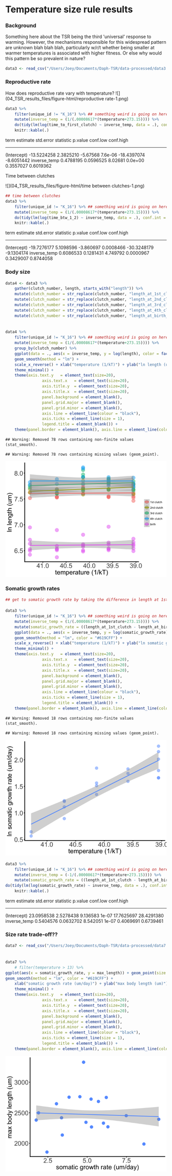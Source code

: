 # Temperature size rule results







### Background

Something here about the TSR being the third 'universal' response to warming. However, the mechanisms responsible for this widespread pattern are unknown blah blah blah, particularly w/r/t whether being smaller at warmer temperatures is associated with higher fitness. Or else why would this pattern be so prevalent in nature?



```r
data3 <- read_csv("/Users/Joey/Documents/Daph-TSR/data-processed/data3.csv")
```


### Reproductive rate
How does reproductive rate vary with temperature?
![](04_TSR_results_files/figure-html/reproductive rate-1.png)<!-- -->


```r
data3 %>% 
	filter(unique_id != "K_16") %>% ## something weird is going on here!
	mutate(inverse_temp = (1/(.00008617*(temperature+273.15)))) %>%
	do(tidy(lm(log(time_to_first_clutch) ~ inverse_temp, data = .), conf.int = TRUE)) %>%
	knitr::kable(.)
```



term               estimate   std.error   statistic   p.value      conf.low    conf.high
-------------  ------------  ----------  ----------  --------  ------------  -----------
(Intercept)     -13.5224258   2.3825210    -5.67568   7.6e-06   -18.4397074   -8.6051442
inverse_temp      0.4788195   0.0596525     8.02681   0.0e+00     0.3557027    0.6019362


Time between clutches

![](04_TSR_results_files/figure-html/time between clutches-1.png)<!-- -->


```r
## time between clutches
data3 %>% 
	filter(unique_id != "K_16") %>% ## something weird is going on here!
	mutate(inverse_temp = (1/(.00008617*(temperature+273.15)))) %>%
	do(tidy(lm(log(time_btw_1_2) ~ inverse_temp, data = .), conf.int = TRUE)) %>%
	knitr::kable(.)
```



term               estimate   std.error   statistic     p.value      conf.low    conf.high
-------------  ------------  ----------  ----------  ----------  ------------  -----------
(Intercept)     -19.7276177   5.1098596   -3.860697   0.0008466   -30.3248179   -9.1304174
inverse_temp      0.6086533   0.1281431    4.749792   0.0000967     0.3429007    0.8744058

### Body size


```r
data4 <- data3 %>% 
	gather(clutch_number, length, starts_with("length")) %>% 
	mutate(clutch_number = str_replace(clutch_number, "length_at_1st_clutch", "1st clutch")) %>% 
	mutate(clutch_number = str_replace(clutch_number, "length_at_2nd_clutch_um", "2nd clutch")) %>% 
	mutate(clutch_number = str_replace(clutch_number, "length_at_3rd_clutch", "3rd clutch")) %>% 
	mutate(clutch_number = str_replace(clutch_number, "length_at_4th_clutch", "4th clutch")) %>% 
	mutate(clutch_number = str_replace(clutch_number, "length_at_birth_um", "birth")) 
	

data4 %>% 
	filter(unique_id != "K_16") %>% ## something weird is going on here!
	mutate(inverse_temp = (1/(.00008617*(temperature+273.15)))) %>%
	group_by(clutch_number) %>% 
	ggplot(data = ., aes(x = inverse_temp, y = log(length), color = factor(clutch_number))) + geom_point(size = 5, alpha = 0.5) +
	geom_smooth(method = "lm") +
	scale_x_reverse() + xlab("temperature (1/kT)") + ylab("ln length (um)") +
	theme_minimal() + 
	theme(axis.text.y   = element_text(size=20),
				axis.text.x   = element_text(size=20),
				axis.title.y  = element_text(size=20),
				axis.title.x  = element_text(size=20),
				panel.background = element_blank(),
				panel.grid.major = element_blank(), 
				panel.grid.minor = element_blank(),
				axis.line = element_line(colour = "black"),
				axis.ticks = element_line(size = 1),
				legend.title = element_blank()) +
	theme(panel.border = element_blank(), axis.line = element_line(colour="black", size=1, lineend="square"))
```

```
## Warning: Removed 78 rows containing non-finite values (stat_smooth).
```

```
## Warning: Removed 78 rows containing missing values (geom_point).
```

![](04_TSR_results_files/figure-html/unnamed-chunk-5-1.png)<!-- -->

### Somatic growth rates


```r
## get to somatic growth rate by taking the difference in length at 1st clutch and length at birth, divided by the days to first clutch

data3 %>% 
	filter(unique_id != "K_16") %>% ## something weird is going on here!
	mutate(inverse_temp = (1/(.00008617*(temperature+273.15)))) %>%
	mutate(somatic_growth_rate = ((length_at_1st_clutch - length_at_birth_um)/time_to_first_clutch)) %>%
	ggplot(data = ., aes(x = inverse_temp, y = log(somatic_growth_rate), label = id)) + geom_point(size = 4, color = "#619CFF", alpha = 0.5) +
	geom_smooth(method = "lm", color = "#619CFF") +
	scale_x_reverse() + xlab("temperature (1/kT)") + ylab("ln somatic growth rate (um/day)") +
	theme_minimal() + 
	theme(axis.text.y   = element_text(size=20),
				axis.text.x   = element_text(size=20),
				axis.title.y  = element_text(size=20),
				axis.title.x  = element_text(size=20),
				panel.background = element_blank(),
				panel.grid.major = element_blank(), 
				panel.grid.minor = element_blank(),
				axis.line = element_line(colour = "black"),
				axis.ticks = element_line(size = 1),
				legend.title = element_blank()) +
	theme(panel.border = element_blank(), axis.line = element_line(colour="black", size=1, lineend="square"))
```

```
## Warning: Removed 18 rows containing non-finite values (stat_smooth).
```

```
## Warning: Removed 18 rows containing missing values (geom_point).
```

![](04_TSR_results_files/figure-html/unnamed-chunk-6-1.png)<!-- -->


```r
data3 %>% 
	filter(unique_id != "K_16") %>% ## something weird is going on here!
	mutate(inverse_temp = (-1/(.00008617*(temperature+273.15)))) %>%
	mutate(somatic_growth_rate = ((length_at_1st_clutch - length_at_birth_um)/time_to_first_clutch)) %>%
do(tidy(lm(log(somatic_growth_rate) ~ inverse_temp, data = .), conf.int = TRUE)) %>%
	knitr::kable(.)
```



term              estimate   std.error   statistic   p.value     conf.low    conf.high
-------------  -----------  ----------  ----------  --------  -----------  -----------
(Intercept)     23.0958538   2.5278438    9.136583     1e-07   17.7625697   28.4291380
inverse_temp     0.5404576   0.0632702    8.542051     1e-07    0.4069691    0.6739461

### Size rate trade-off??


```r
data7 <- read_csv("/Users/Joey/Documents/Daph-TSR/data-processed/data7.csv")


data7 %>% 
	# filter(temperature > 13) %>% 
ggplot(aes(x = somatic_growth_rate, y = max_length)) + geom_point(size = 4, color = "#619CFF", alpha = 0.5) +
geom_smooth(method = "lm", color = "#619CFF") +
	xlab("somatic growth rate (um/day)") + ylab("max body length (um)") +
	theme_minimal() + 
	theme(axis.text.y   = element_text(size=20),
				axis.text.x   = element_text(size=20),
				axis.title.y  = element_text(size=20),
				axis.title.x  = element_text(size=20),
				panel.background = element_blank(),
				panel.grid.major = element_blank(), 
				panel.grid.minor = element_blank(),
				axis.line = element_line(colour = "black"),
				axis.ticks = element_line(size = 1),
				legend.title = element_blank()) +
	theme(panel.border = element_blank(), axis.line = element_line(colour="black", size=1, lineend="square"))
```

![](04_TSR_results_files/figure-html/unnamed-chunk-8-1.png)<!-- -->
